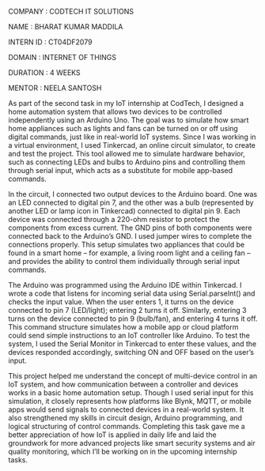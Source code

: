 COMPANY : CODTECH IT SOLUTIONS

NAME : BHARAT KUMAR MADDILA

INTERN ID : CT04DF2079

DOMAIN : INTERNET OF THINGS

DURATION : 4 WEEKS

MENTOR : NEELA SANTOSH

As part of the second task in my IoT internship at CodTech, I designed a home automation system that allows two devices to be controlled independently using an Arduino Uno. The goal was to simulate how smart home appliances such as lights and fans can be turned on or off using digital commands, just like in real-world IoT systems. Since I was working in a virtual environment, I used Tinkercad, an online circuit simulator, to create and test the project. This tool allowed me to simulate hardware behavior, such as connecting LEDs and bulbs to Arduino pins and controlling them through serial input, which acts as a substitute for mobile app-based commands.

In the circuit, I connected two output devices to the Arduino board. One was an LED connected to digital pin 7, and the other was a bulb (represented by another LED or lamp icon in Tinkercad) connected to digital pin 9. Each device was connected through a 220-ohm resistor to protect the components from excess current. The GND pins of both components were connected back to the Arduino’s GND. I used jumper wires to complete the connections properly. This setup simulates two appliances that could be found in a smart home – for example, a living room light and a ceiling fan – and provides the ability to control them individually through serial input commands.

The Arduino was programmed using the Arduino IDE within Tinkercad. I wrote a code that listens for incoming serial data using Serial.parseInt() and checks the input value. When the user enters 1, it turns on the device connected to pin 7 (LED/light); entering 2 turns it off. Similarly, entering 3 turns on the device connected to pin 9 (bulb/fan), and entering 4 turns it off. This command structure simulates how a mobile app or cloud platform could send simple instructions to an IoT controller like Arduino. To test the system, I used the Serial Monitor in Tinkercad to enter these values, and the devices responded accordingly, switching ON and OFF based on the user’s input.

This project helped me understand the concept of multi-device control in an IoT system, and how communication between a controller and devices works in a basic home automation setup. Though I used serial input for this simulation, it closely represents how platforms like Blynk, MQTT, or mobile apps would send signals to connected devices in a real-world system. It also strengthened my skills in circuit design, Arduino programming, and logical structuring of control commands. Completing this task gave me a better appreciation of how IoT is applied in daily life and laid the groundwork for more advanced projects like smart security systems and air quality monitoring, which I’ll be working on in the upcoming internship tasks.
